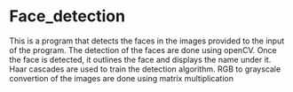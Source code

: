 # Face_detection

This is a program that detects the faces in the images provided to the input of the program.
The detection of the faces are done using openCV. Once the face is detected, it outlines the face and displays the name under it.
Haar cascades are used to train the detection algorithm.
RGB to grayscale convertion of the images are done using matrix multiplication
